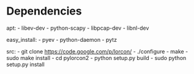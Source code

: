 Dependencies
==============================================================================

apt:
    - libev-dev
    - python-scapy
    - libpcap-dev
    - libnl-dev

easy_install:
    - pyev
    - python-daemon
    - pytz

src:
    - git clone https://code.google.com/p/lorcon/
        - ./configure
        - make
        - sudo make install
        - cd pylorcon2
            - python setup.py build
            - sudo python setup.py install


